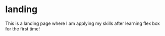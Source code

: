 # landing
This is a landing page where I am applying my skills after learning flex box for the first time!
